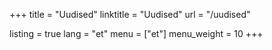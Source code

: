 +++
title = "Uudised"
linktitle = "Uudised"
url = "/uudised"

listing = true
lang = "et"
menu = ["et"]
menu_weight = 10
+++
